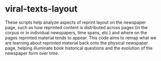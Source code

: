 # viral-texts-layout
These scripts help analyze aspects of reprint layout on the newspaper page, such as how reprinted content is distributed across pages (in the corpus or in individual newspapers, time spans, etc.) and where on the pages reprinted material tends to appear. This code aims to remap what we are learning about reprinted material back onto the physical newspaper page, helping illuminate book historical questions and the evolution of the newspaper form over time.
